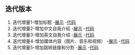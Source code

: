 ## 迭代版本

1. 迭代增量1-增加标题
    -[展示](home01.html)
    -[代码](https://github.com/daweizh/h5/blob/master/demo/2.home/home01.html)
2. 迭代增量2-增加中文自我介绍
    -[展示](home02.html)
    -[代码](https://github.com/daweizh/h5/blob/master/demo/2.home/home02.html)
3. 迭代增量3-增加英文自我介绍
    -[展示](home03.html)
    -[代码](https://github.com/daweizh/h5/blob/master/demo/2.home/home03.html)
4. 迭代增量4-增加媒体内容（图片、音乐和视频）
    -[展示](home04.html)
    -[代码](https://github.com/daweizh/h5/blob/master/demo/2.home/home04.html)
5. 迭代增量5-增加跳转链接和分割
    -[展示](home05.html)
    -[代码](https://github.com/daweizh/h5/blob/master/demo/2.home/home05.html)




